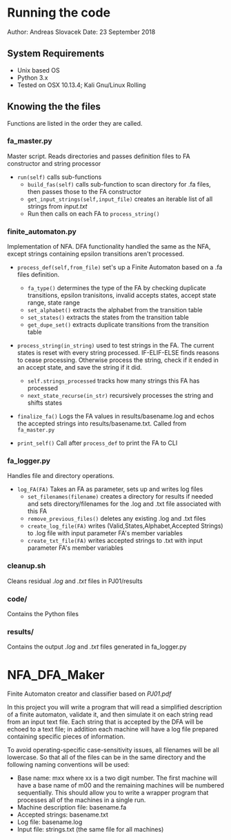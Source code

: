 # Running the code
Author: Andreas Slovacek
Date: 23 September 2018



## System Requirements
* Unix based OS
* Python 3.x
* Tested on OSX 10.13.4; Kali Gnu/Linux Rolling



## Knowing the the files
Functions are listed in the order they are called.

### fa_master.py
Master script. Reads directories and passes definition files to FA constructor
and string processor

* `run(self)` calls sub-functions
  * `build_fas(self)` calls sub-function to scan directory for .fa files, then
    passes those to the FA constructor
  * `get_input_strings(self,input_file)` creates an iterable list of all strings
    from *input.txt*
  * Run then calls on each FA to `process_string()`


### finite_automaton.py
Implementation of NFA.  DFA functionality handled the same as the NFA, except
strings containing epsilon transitions aren't processed.

* `process_def(self,from_file)` set's up a Finite Automaton based on a .fa files
  definition.  
  * `fa_type()` determines the type of the FA by checking duplicate transitions,
    epsilon tranisitons, invalid accepts states, accept state range, state range
  * `set_alphabet()` extracts the alphabet from the transition table
  * `set_states()` extracts the states from the transition table
  * `get_dupe_set()` extracts duplicate transitions from the transition table

* `process_string(in_string)` used to test strings in the FA.  The current states
  is reset with every string processed.  IF-ELIF-ELSE finds reasons to cease
  processing. Otherwise process the string, check if it ended in an accept
  state, and save the string if it did.
  * `self.strings_processed` tracks how many strings this FA has processed
  * `next_state_recurse(in_str)` recursively processes the string and shifts
    states

* `finalize_fa()` Logs the FA values in results/basename.log and echos the
  accepted strings into results/basename.txt.  Called from `fa_master.py`

*  `print_self()` Call after `process_def` to print the FA to CLI


### fa_logger.py
Handles file and directory operations.

* `log_FA(FA)` Takes an FA as parameter, sets up and writes log files
  * `set_filenames(filename)` creates a directory for results if needed and
    sets directory/filenames for the .log and .txt file associated with this FA
  * `remove_previous_files()` deletes any existing .log and .txt files
  * `create_log_file(FA)` writes (Valid,States,Alphabet,Accepted Strings) to
    .log file with input parameter FA's member variables
  * `create_txt_file(FA)` writes accepted strings to .txt with input parameter
    FA's member variables


### cleanup.sh
Cleans residual *.log* and *.txt* files in PJ01/results



### code/
Contains the Python files

### results/
Contains the output *.log* and *.txt* files generated in fa_logger.py



# NFA_DFA_Maker
Finite Automaton creator and classifier based on *_PJ01.pdf_*

In this project you will write a program that will read a simplified description of a finite
automaton, validate it, and then simulate it on each string read from an input text file. Each
string that is accepted by the DFA will be echoed to a text file; in addition each machine will
have a log file prepared containing specific pieces of information.

To avoid operating-specific case-sensitivity issues, all filenames will be all lowercase. So that all
of the files can be in the same directory and the following naming conventions will be used:
* Base name: mxx where xx is a two digit number. The first machine will have a base name of m00 and the remaining machines will be numbered sequentially. This should allow you to write a wrapper program that processes all of the machines in a single run.
* Machine description file: basename.fa
* Accepted strings: basename.txt
* Log file: basename.log
* Input file: strings.txt (the same file for all machines)
